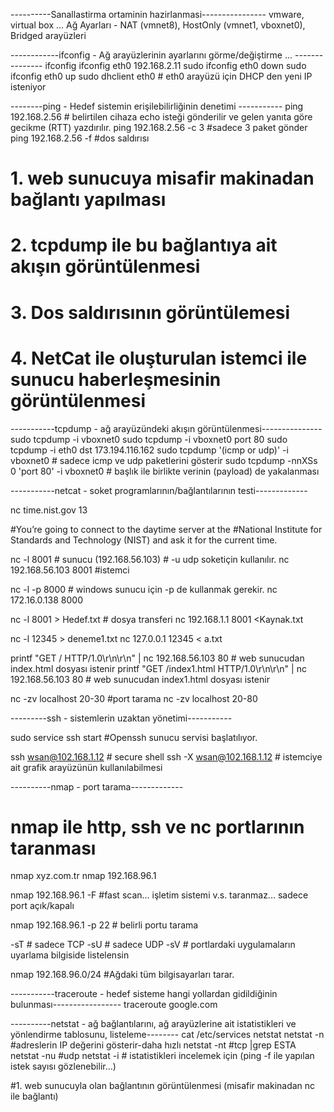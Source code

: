 ----------Sanallastirma ortaminin hazirlanmasi----------------
vmware, virtual box ...
Ağ Ayarları - NAT (vmnet8), HostOnly (vmnet1, vboxnet0), Bridged arayüzleri



------------ifconfig - Ağ arayüzlerinin ayarlarını görme/değiştirme ... ---------------
ifconfig
ifconfig eth0 192.168.2.11
sudo ifconfig eth0 down
sudo ifconfig eth0 up
sudo dhclient eth0     # eth0 arayüzü için DHCP den yeni IP isteniyor

--------ping - Hedef sistemin erişilebilirliğinin denetimi -----------
ping 192.168.2.56   # belirtilen cihaza echo isteği gönderilir ve gelen yanıta göre gecikme (RTT) yazdırılır. 
ping 192.168.2.56 -c 3  #sadece 3 paket gönder
ping 192.168.2.56 -f #dos saldırısı

# 1. web sunucuya misafir makinadan bağlantı yapılması
# 2. tcpdump ile bu bağlantıya ait akışın görüntülenmesi
# 3. Dos saldırısının görüntülemesi
# 4. NetCat ile oluşturulan istemci ile sunucu haberleşmesinin görüntülenmesi

-----------tcpdump - ağ arayüzündeki akışın görüntülenmesi---------------
sudo tcpdump -i vboxnet0
sudo tcpdump -i vboxnet0 port 80
sudo tcpdump -i eth0 dst 173.194.116.162
sudo tcpdump  '(icmp or udp)' -i vboxnet0 # sadece icmp ve udp paketlerini gösterir
sudo tcpdump -nnXSs 0 'port 80' -i vboxnet0  # başlık ile birlikte verinin (payload) de yakalanması 


-----------netcat - soket programlarının/bağlantılarının testi-------------

nc time.nist.gov 13

#You’re going to connect to the daytime server at the
#National Institute for Standards and Technology (NIST) and ask it for the current time.


nc -l 8001 # sunucu (192.168.56.103) #  -u udp soketiçin kullanılır.
nc 192.168.56.103 8001 #istemci

nc -l -p 8000 # windows sunucu için -p de kullanmak gerekir.
nc 172.16.0.138 8000
         
nc -l 8001 > Hedef.txt # dosya transferi
nc 192.168.1.1 8001 <Kaynak.txt
 
nc -l 12345 > deneme1.txt
nc 127.0.0.1 12345 < a.txt
 


printf "GET / HTTP/1.0\r\n\r\n" | nc 192.168.56.103 80 # web sunucudan index.html dosyası istenir
printf "GET /index1.html HTTP/1.0\r\n\r\n" | nc 192.168.56.103 80 # web sunucudan index1.html dosyası istenir

nc -zv localhost 20-30 #port tarama
nc -zv localhost 20-80


---------ssh - sistemlerin uzaktan yönetimi-----------

sudo service ssh start  #Openssh sunucu servisi başlatılıyor.

ssh wsan@102.168.1.12  # secure shell
ssh -X wsan@102.168.1.12 # istemciye ait grafik arayüzünün kullanılabilmesi



----------nmap - port tarama-------------
# nmap ile http, ssh ve nc portlarının taranması

nmap xyz.com.tr
nmap 192.168.96.1

nmap 192.168.96.1 -F #fast scan...  işletim sistemi v.s. taranmaz... sadece port açık/kapalı

nmap 192.168.96.1 -p 22 # belirli portu tarama

-sT # sadece TCP
-sU # sadece UDP
-sV # portlardaki uygulamaların uyarlama bilgiside listelensin

nmap 192.168.96.0/24 #Ağdaki tüm bilgisayarları tarar.


-----------traceroute - hedef sisteme hangi yollardan gidildiğinin bulunması-----------------
traceroute google.com


----------netstat - ağ bağlantılarını, ağ arayüzlerine ait istatistikleri ve yönlendirme tablosunu, listeleme--------
cat /etc/services
netstat
netstat -n #adreslerin IP değerini gösterir-daha hızlı
netstat -nt #tcp |grep ESTA
netstat -nu #udp
netstat -i # istatistikleri incelemek için (ping -f ile yapılan istek sayısı gözlenebilir...) 

#1. web sunucuyla olan bağlantının görüntülenmesi (misafir makinadan nc ile bağlantı) 
